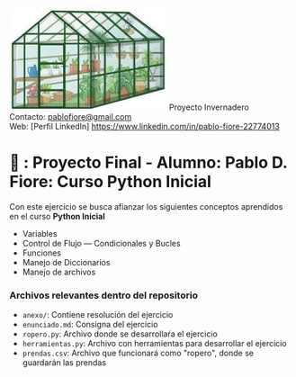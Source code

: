 ![Img Invernadero](img/inverna.jpg)
Proyecto Invernadero\
Contacto: pablofiore@gmail.com\
Web: [Perfil LinkedIn] https://www.linkedin.com/in/pablo-fiore-22774013

# 🍅 : Proyecto Final - Alumno: Pablo D. Fiore: Curso Python Inicial

Con este ejercicio se busca afianzar los siguientes conceptos aprendidos en el curso **Python Inicial**
- Variables
- Control de Flujo — Condicionales y Bucles
- Funciones
- Manejo de Diccionarios
- Manejo de archivos

### Archivos relevantes dentro del repositorio

- `anexo/`: Contiene resolución del ejercicio
- `enunciado.md`: Consigna del ejercicio
- `ropero.py`: Archivo donde se desarrollaŕa el ejercicio
- `herramientas.py`: Archivo con herramientas para desarrollar el ejercicio
- `prendas.csv`: Archivo que funcionará como "ropero", donde se guardarán las prendas  
